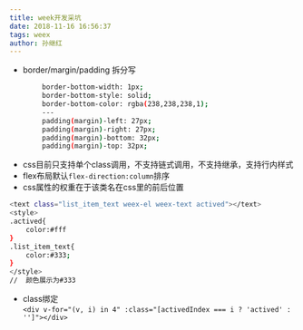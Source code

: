 ---title: week开发采坑date: 2018-11-16 16:56:37tags: weexauthor: 孙继红---* border/margin/padding 拆分写```bash        border-bottom-width: 1px;        border-bottom-style: solid;        border-bottom-color: rgba(238,238,238,1);        ---        padding(margin)-left: 27px;        padding(margin)-right: 27px;        padding(margin)-bottom: 32px;        padding(margin)-top: 32px;```* css目前只支持单个class调用，不支持链式调用，不支持继承，支持行内样式* flex布局默认`flex-direction:column`排序* css属性的权重在于该类名在css里的前后位置```bash<text class="list_item_text weex-el weex-text actived"></text><style>.actived{    color:#fff}.list_item_text{    color:#333;}</style>//  颜色展示为#333```* class绑定  `<div v-for="(v, i) in 4" :class="[activedIndex === i ? 'actived' : '']"></div>`